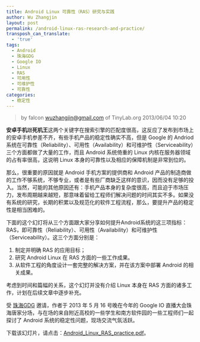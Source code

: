 ```yaml
---
title: Android Linux 可靠性（RAS）研究与实践 
author: Wu Zhangjin
layout: post
permalink: /android-linux-ras-research-and-practice/
transposh_can_translate:
  - 'true'
tags:
  - Android
  - 珠海GDG
  - Google IO
  - Linux
  - RAS
  - 可用性
  - 可维护性
  - 可靠性
categories:
  - 稳定性
---
```


> by falcon <wuzhangjin@gmail.com> of TinyLab.org
> 2013/06/04 10:20

**安卓手机**跟**死机王**这两个关键字在搜索引擎的匹配度很高，这反应了发布到市场上的安卓手机参差不齐，有些手机产品的稳定性确实不高，但是 Google 的 Andriod 系统在可靠性（Reliability）、可用性（Availability）和可维护性（Serviceability）三个方面都做了大量的工作，而且 Android 系统倚重的 Linux 内核在服务器领域的占有率很高，这说明 Linux 本身的可靠性以及相应的保障机制是非常到位的。

那么，很重要的原因就是 Android 手机方案的提供商和 Android 产品的制造商做的工作不够系统，不够专业，或者是有些厂商缺乏这样的意识，因而没有足够的投入。当然，可能的其他原因还有：手机产品本身的复杂度很高，而且迫于市场压力，发布周期越来越短，那意味着留给工程师们解决问题的时间其实不多。如果没有系统的研究，长期的积累以及规范化的软件工程流程，那么，要提升产品的稳定性是相当困难的。

下面的这个幻灯将从三个方面跟大家分享如何提升Android系统的这三项指标：RAS，即可靠性（Reliability）、可用性（Availability）和可维护性（Serviceability）。这三个方面分别是：

1. 制定并明确 RAS 的应用目标；
2. 研究 Android Linux 在 RAS 方面的一些工作成果。
3. 从软件工程的角度设计一套完整的解决方案，并在该方案中部署 Android 的相关成果。

考虑到时间和篇幅的关系，这个幻灯并没有介绍 Linux 本身在 RAS 方面的诸多工作，计划在后续文章中逐步补充。

受 [珠海GDG](http://www.chinagdg.com/forum-94-1.html) 邀请，作者于 2013 年 5 月 16 号晚在今年的 Google IO 直播大会珠海唐家分场，与在场的来自附近高校的一些学生和南方软件园的一些工程师们一起探讨了 Android 系统的稳定性问题，现场交流气氛活跃。

下载该幻灯片，请点击：[Android_Linux_RAS_practice.pdf](/wp-content/uploads/2013/06/Android_Linux_RAS_practice.pdf)。
